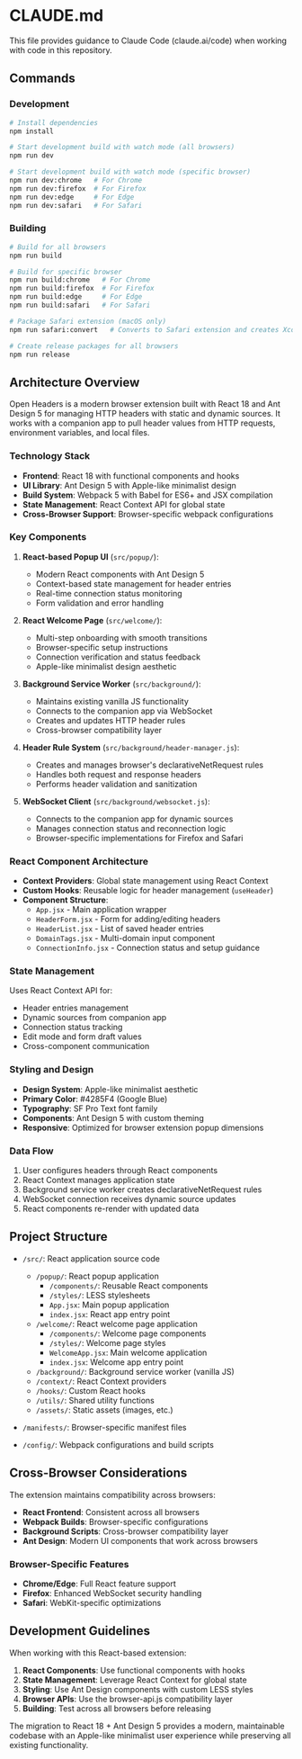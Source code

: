 # CLAUDE.md

This file provides guidance to Claude Code (claude.ai/code) when working with code in this repository.

## Commands

### Development

```bash
# Install dependencies
npm install

# Start development build with watch mode (all browsers)
npm run dev

# Start development build with watch mode (specific browser)
npm run dev:chrome   # For Chrome
npm run dev:firefox  # For Firefox
npm run dev:edge     # For Edge
npm run dev:safari   # For Safari
```

### Building

```bash
# Build for all browsers
npm run build

# Build for specific browser
npm run build:chrome   # For Chrome
npm run build:firefox  # For Firefox
npm run build:edge     # For Edge
npm run build:safari   # For Safari

# Package Safari extension (macOS only)
npm run safari:convert   # Converts to Safari extension and creates Xcode project

# Create release packages for all browsers
npm run release
```

## Architecture Overview

Open Headers is a modern browser extension built with React 18 and Ant Design 5 for managing HTTP headers with static and dynamic sources. It works with a companion app to pull header values from HTTP requests, environment variables, and local files.

### Technology Stack

- **Frontend**: React 18 with functional components and hooks
- **UI Library**: Ant Design 5 with Apple-like minimalist design
- **Build System**: Webpack 5 with Babel for ES6+ and JSX compilation
- **State Management**: React Context API for global state
- **Cross-Browser Support**: Browser-specific webpack configurations

### Key Components

1. **React-based Popup UI** (`src/popup/`):
   - Modern React components with Ant Design 5
   - Context-based state management for header entries
   - Real-time connection status monitoring
   - Form validation and error handling

2. **React Welcome Page** (`src/welcome/`):
   - Multi-step onboarding with smooth transitions
   - Browser-specific setup instructions
   - Connection verification and status feedback
   - Apple-like minimalist design aesthetic

3. **Background Service Worker** (`src/background/`):
   - Maintains existing vanilla JS functionality
   - Connects to the companion app via WebSocket
   - Creates and updates HTTP header rules
   - Cross-browser compatibility layer

4. **Header Rule System** (`src/background/header-manager.js`): 
   - Creates and manages browser's declarativeNetRequest rules
   - Handles both request and response headers
   - Performs header validation and sanitization

5. **WebSocket Client** (`src/background/websocket.js`):
   - Connects to the companion app for dynamic sources
   - Manages connection status and reconnection logic
   - Browser-specific implementations for Firefox and Safari

### React Component Architecture

- **Context Providers**: Global state management using React Context
- **Custom Hooks**: Reusable logic for header management (`useHeader`)
- **Component Structure**:
  - `App.jsx` - Main application wrapper
  - `HeaderForm.jsx` - Form for adding/editing headers
  - `HeaderList.jsx` - List of saved header entries
  - `DomainTags.jsx` - Multi-domain input component
  - `ConnectionInfo.jsx` - Connection status and setup guidance

### State Management

Uses React Context API for:
- Header entries management
- Dynamic sources from companion app
- Connection status tracking
- Edit mode and form draft values
- Cross-component communication

### Styling and Design

- **Design System**: Apple-like minimalist aesthetic
- **Primary Color**: #4285F4 (Google Blue)
- **Typography**: SF Pro Text font family
- **Components**: Ant Design 5 with custom theming
- **Responsive**: Optimized for browser extension popup dimensions

### Data Flow

1. User configures headers through React components
2. React Context manages application state
3. Background service worker creates declarativeNetRequest rules
4. WebSocket connection receives dynamic source updates
5. React components re-render with updated data

## Project Structure

- `/src/`: React application source code
  - `/popup/`: React popup application
    - `/components/`: Reusable React components
    - `/styles/`: LESS stylesheets
    - `App.jsx`: Main popup application
    - `index.jsx`: React app entry point
  - `/welcome/`: React welcome page application
    - `/components/`: Welcome page components
    - `/styles/`: Welcome page styles
    - `WelcomeApp.jsx`: Main welcome application
    - `index.jsx`: Welcome app entry point
  - `/background/`: Background service worker (vanilla JS)
  - `/context/`: React Context providers
  - `/hooks/`: Custom React hooks
  - `/utils/`: Shared utility functions
  - `/assets/`: Static assets (images, etc.)

- `/manifests/`: Browser-specific manifest files
- `/config/`: Webpack configurations and build scripts

## Cross-Browser Considerations

The extension maintains compatibility across browsers:

- **React Frontend**: Consistent across all browsers
- **Webpack Builds**: Browser-specific configurations
- **Background Scripts**: Cross-browser compatibility layer
- **Ant Design**: Modern UI components that work across browsers

### Browser-Specific Features

- **Chrome/Edge**: Full React feature support
- **Firefox**: Enhanced WebSocket security handling
- **Safari**: WebKit-specific optimizations

## Development Guidelines

When working with this React-based extension:

1. **React Components**: Use functional components with hooks
2. **State Management**: Leverage React Context for global state
3. **Styling**: Use Ant Design components with custom LESS styles
4. **Browser APIs**: Use the browser-api.js compatibility layer
5. **Building**: Test across all browsers before releasing

The migration to React 18 + Ant Design 5 provides a modern, maintainable codebase with an Apple-like minimalist user experience while preserving all existing functionality.